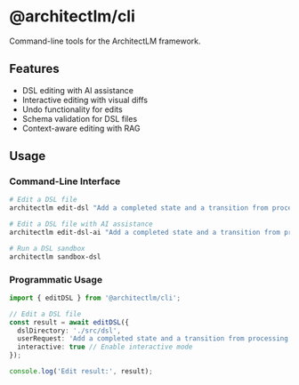 # @architectlm/cli

Command-line tools for the ArchitectLM framework.

## Features

- DSL editing with AI assistance
- Interactive editing with visual diffs
- Undo functionality for edits
- Schema validation for DSL files
- Context-aware editing with RAG

## Usage

### Command-Line Interface

```bash
# Edit a DSL file
architectlm edit-dsl "Add a completed state and a transition from processing to completed on COMPLETE event"

# Edit a DSL file with AI assistance
architectlm edit-dsl-ai "Add a completed state and a transition from processing to completed on COMPLETE event"

# Run a DSL sandbox
architectlm sandbox-dsl
```

### Programmatic Usage

```typescript
import { editDSL } from '@architectlm/cli';

// Edit a DSL file
const result = await editDSL({
  dslDirectory: './src/dsl',
  userRequest: 'Add a completed state and a transition from processing to completed on COMPLETE event',
  interactive: true // Enable interactive mode
});

console.log('Edit result:', result);
``` 